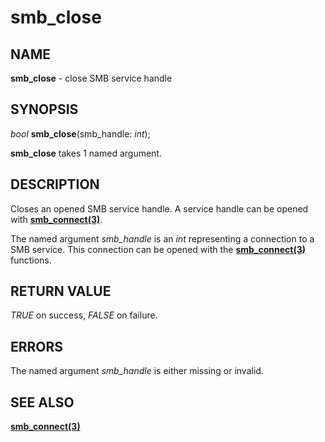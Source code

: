 # smb_close

## NAME

**smb_close** - close SMB service handle

## SYNOPSIS

*bool* **smb_close**(smb_handle: *int*);

**smb_close** takes 1 named argument.

## DESCRIPTION

Closes an opened SMB service handle. A service handle can be opened with **[smb_connect(3)](smb_connect.md)**.

The named argument *smb_handle* is an *int* representing a connection to a SMB service. This connection can be opened with the **[smb_connect(3)](smb_connect.md)** functions.

## RETURN VALUE

*TRUE* on success, *FALSE* on failure.

## ERRORS

The named argument *smb_handle* is either missing or invalid.

## SEE ALSO

**[smb_connect(3)](smb_connect.md)**
